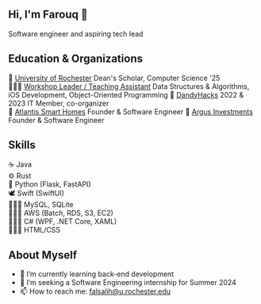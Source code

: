 ## Hi, I'm Farouq 👋
Software engineer and aspiring tech lead  

Education & Organizations
---
🏫 [University of Rochester](https://www.rochester.edu) Dean's Scholar, Computer Science '25  
👨🏽‍🏫 [Workshop Leader / Teaching Assistant](https://rochester.edu/College/CWE/model.html) Data Structures & Algorithms, iOS Development, Object-Oriented Programming
👾 [DandyHacks](https://dandyhacks.net/index.html) 2022 & 2023 IT Member, co-organizer  
📂 [Atlantis Smart Homes](https://github.com/farouqalsalih/AtlantisShowerUI) Founder & Software Engineer 
📂 [Argus Investments](https://www.argus.investments) Founder & Software Engineer 


Skills
---
☕️ Java  
⚙️ Rust  
🐍 Python (Flask, FastAPI)  
🕊 Swift (SwiftUI)  
🧑🏽‍💻 MySQL, SQLite  
🧑🏽‍💻 AWS (Batch, RDS, S3, EC2)  
🧑🏽‍💻 C# (WPF, .NET Core, XAML)  
🧑🏽‍💻 HTML/CSS  

About Myself
---
- 🌱 I’m currently learning back-end development
- 🤔 I’m seeking a Software Engineering internship for Summer 2024
- 📫 How to reach me: falsalih@u.rochester.edu


<!--
**farouqalsalih/farouqalsalih** is a ✨ _special_ ✨ repository because its `README.md` (this file) appears on your GitHub profile.

Here are some ideas to get you started:

- 🔭 I’m currently working on ...
- 🌱 I’m currently learning ...
- 👯 I’m looking to collaborate on ...
- 🤔 I’m looking for help with ...
- 💬 Ask me about ...
- 📫 How to reach me: ...
- 😄 Pronouns: ...
- ⚡ Fun fact: ...
-->

